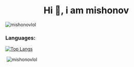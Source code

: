 <h1 align="center">Hi 👋, i am mishonov</h1>

<p align="left"> <img src="https://komarev.com/ghpvc/?username=mishonovlol&label=Profile%20views&color=0e75b6&style=flat" alt="mishonovlol" /> </p>
<h3 align="left">Languages:</h3>

[![Top Langs](https://github-readme-stats.vercel.app/api/top-langs/?username=mishonovlol)](https://github.com/mishonovlol/github-readme-stats)
<p>&nbsp;<img align="center" src="https://github-readme-stats.vercel.app/api?username=mishonovlol&show_icons=true&locale=en" alt="mishonovlol" /></p>

